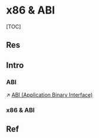 # x86 & ABI

[TOC]



## Res


## Intro
### ABI
↗ [ABI (Application Binary Interface)](../../../../🧬%20Computer%20System/Microcomputer%20Principles%20&%20Interfaces/Computer%20Interfaces/ABI%20(Application%20Binary%20Interface)/ABI%20(Application%20Binary%20Interface).md)


### x86 & ABI




## Ref
[Application binary interface | Wikipedia]: https://en.wikipedia.org/wiki/Application_binary_interface

